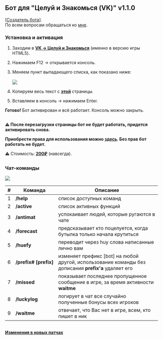 ## Бот для "Целуй и Знакомься (VK)" v1.1.0

[[Создатель бота](https://vk.com/id570119284)].<br>По всем вопросам обращаться ко [мне](https://vk.com/id570119284).

### Установка и активация

1. Заходим в **[VK -> Целуй и Знакомься](https://vk.com/app3144697)** (именно в версию игры HTML5).
2. Нажимаем F12 -> открывается консоль.
3. Меняем пункт выпадающего списка, как показано ниже:<br><br> ![](/documentation/scr_console.png)

4. Копируем весь текст с **[этой](https://raw.githubusercontent.com/whyamsx/bottle.bot/main/documentation/7cd517d6f8aa0a0176bc.js)** страницы.
5. Вставляем в консоль -> нажимаем Enter.

**Готово!** Бот активирован и всё работает. Консоль можно закрыть.

##

**:warning: После перезагрузки страницы бот не будет работать, придется активировать снова.**<br>

**Приобрести права для использования можно [здесь](https://vk.com/id570119284). Без прав бот работать не будет.**

<!-- :warning: Бот в свободном доступе до 07.09.2020, после чего снова станет платным. -->

:warning: Стоимость: **[200₽](https://vk.com/id570119284)** (навсегда).

##

### Чат-команды

![](/documentation/info-markup.svg)

|  #  | Команда                    | Описание                                                                                              |
| :-: | -------------------------- | ----------------------------------------------------------------------------------------------------- |
|  1  | **/help**                  | список доступных команд                                                                               |
|  2  | **/active**                | список активных функций                                                                               |
|  3  | **/antimat**               | успокаивает людей, которые ругаются в чате                                                            |
|  4  | **/forecast**              | предсказывает кто поцелуется, когда бутылка только начала крутиться                                   |
|  5  | **/huefy**                 | переводит через huy слова написанные лично вам                                                        |
|  6  | **/prefix#&nbsp;[prefix]** | изменяет префикс [bot] на любой другой, использование команды без дописания **prefix'a** удаляет его  |
|  7  | **/missed**                | показывает последнее пропущенное сообщение в игре, за время активности **waitme** &nbsp;&nbsp; &nbsp; |
|  8  | **/luckylog**              | логирует в чат все случайно полученные бонусы всех игроков                                            |
|  9  | **/waitme**                | отвечает, что Вас нет в игре, всем, кто пишет в ник                                                   |

##

#### [Изменения в новых патчах](https://github.com/whyamsx/bottle.bot/releases)
